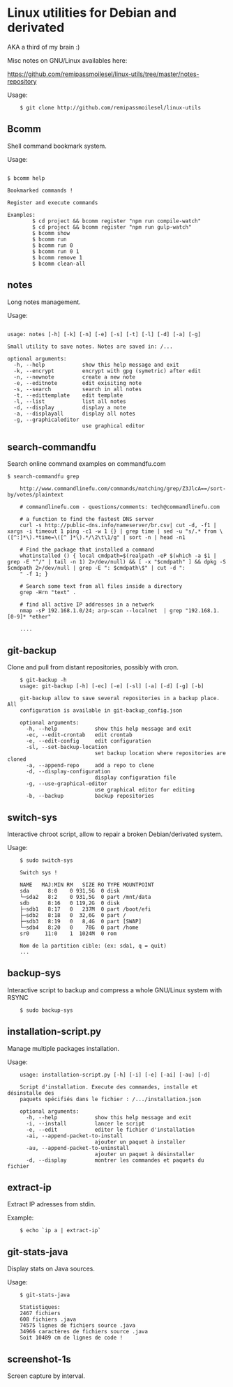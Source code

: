 # Linux utilities for Debian and derivated

AKA a third of my brain :)


Misc notes on GNU/Linux availables here:

https://github.com/remipassmoilesel/linux-utils/tree/master/notes-repository



Usage:

```
    $ git clone http://github.com/remipassmoilesel/linux-utils
```

## Bcomm

Shell command bookmark system.

Usage:

```

$ bcomm help

Bookmarked commands !

Register and execute commands

Examples: 
        $ cd project && bcomm register "npm run compile-watch"
        $ cd project && bcomm register "npm run gulp-watch"
        $ bcomm show
        $ bcomm run
        $ bcomm run 0
        $ bcomm run 0 1
        $ bcomm remove 1
        $ bcomm clean-all
```

## notes

Long notes management.

Usage:

```

usage: notes [-h] [-k] [-n] [-e] [-s] [-t] [-l] [-d] [-a] [-g]

Small utility to save notes. Notes are saved in: /...

optional arguments:
  -h, --help            show this help message and exit
  -k, --encrypt         encrypt with gpg (symetric) after edit
  -n, --newnote         create a new note
  -e, --editnote        edit exisiting note
  -s, --search          search in all notes
  -t, --edittemplate    edit template
  -l, --list            list all notes
  -d, --display         display a note
  -a, --displayall      display all notes
  -g, --graphicaleditor
                        use graphical editor

```


## search-commandfu

Search online command examples on commandfu.com

	$ search-commandfu grep                                                                                                                                                             
	
		http://www.commandlinefu.com/commands/matching/grep/Z3JlcA==/sort-by/votes/plaintext

		# commandlinefu.com - questions/comments: tech@commandlinefu.com

		# a function to find the fastest DNS server
		curl -s http://public-dns.info/nameserver/br.csv| cut -d, -f1 | xargs -i timeout 1 ping -c1 -w 1 {} | grep time | sed -u "s/.* from \([^:]*\).*time=\([^ ]*\).*/\2\t\1/g" | sort -n | head -n1

		# Find the package that installed a command
		whatinstalled () { local cmdpath=$(realpath -eP $(which -a $1 | grep -E "^/" | tail -n 1) 2>/dev/null) && [ -x "$cmdpath" ] && dpkg -S $cmdpath 2>/dev/null | grep -E ": $cmdpath\$" | cut -d ":
		" -f 1; }

		# Search some text from all files inside a directory
		grep -Hrn "text" .

		# find all active IP addresses in a network
		nmap -sP 192.168.1.0/24; arp-scan --localnet  | grep "192.168.1.[0-9]* *ether"

		....


## git-backup

Clone and pull from distant repositories, possibly with cron.

```
	$ git-backup -h
	usage: git-backup [-h] [-ec] [-e] [-sl] [-a] [-d] [-g] [-b]

	git-backup allow to save several repositories in a backup place. All
	configuration is available in git-backup_config.json

	optional arguments:
	  -h, --help            show this help message and exit
	  -ec, --edit-crontab   edit crontab
	  -e, --edit-config     edit configuration
	  -sl, --set-backup-location
							set backup location where repositories are cloned
	  -a, --append-repo     add a repo to clone
	  -d, --display-configuration
							display configuration file
	  -g, --use-graphical-editor
							use graphical editor for editing
	  -b, --backup          backup repositories
```

## switch-sys

Interactive chroot script, allow to repair a broken Debian/derivated system.

Usage:

```
	$ sudo switch-sys  

	Switch sys !

	NAME   MAJ:MIN RM   SIZE RO TYPE MOUNTPOINT
	sda      8:0    0 931,5G  0 disk
	└─sda2   8:2    0 931,5G  0 part /mnt/data
	sdb      8:16   0 119,2G  0 disk
	├─sdb1   8:17   0   237M  0 part /boot/efi
	├─sdb2   8:18   0  32,6G  0 part /
	├─sdb3   8:19   0   8,4G  0 part [SWAP]
	└─sdb4   8:20   0    78G  0 part /home
	sr0     11:0    1  1024M  0 rom  

	Nom de la partition cible: (ex: sda1, q = quit)
	...

```

## backup-sys

Interactive script to backup and compress a whole GNU/Linux system with RSYNC


```
	$ sudo backup-sys
```

## installation-script.py

Manage multiple packages installation.

Usage:

```
	usage: installation-script.py [-h] [-i] [-e] [-ai] [-au] [-d]

	Script d'installation. Execute des commandes, installe et désinstalle des
	paquets spécifiés dans le fichier : /.../installation.json

	optional arguments:
	  -h, --help            show this help message and exit
	  -i, --install         lancer le script
	  -e, --edit            editer le fichier d'installation
	  -ai, --append-packet-to-install
							ajouter un paquet à installer
	  -au, --append-packet-to-uninstall
							ajouter un paquet à désinstaller
	  -d, --display         montrer les commandes et paquets du fichier
```


## extract-ip

Extract IP adresses from stdin.

Example:

```
	$ echo `ip a | extract-ip`
```

## git-stats-java

Display stats on Java sources.

Usage:

```
	$ git-stats-java    

	Statistiques:
	2467 fichiers
	608 fichiers .java
	74575 lignes de fichiers source .java
	34966 caractères de fichiers source .java
	Soit 10489 cm de lignes de code !

```

## screenshot-1s

Screen capture by interval.
